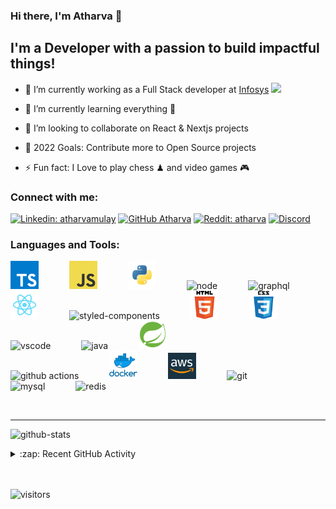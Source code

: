 ### Hi there, I'm Atharva 👋

## I'm a Developer with a passion to build impactful things!

-   🔭 I’m currently working as a Full Stack developer at [Infosys](https://www.infosys.com/) <img src="https://media.giphy.com/media/WUlplcMpOCEmTGBtBW/giphy.gif" width="30">

-   🌱 I’m currently learning everything 🤣
-   👯 I’m looking to collaborate on React & Nextjs projects
-   🥅 2022 Goals: Contribute more to Open Source projects
-   ⚡ Fun fact: I Love to play chess ♟ and video games 🎮

### Connect with me:

[![Linkedin: atharvamulay](https://img.shields.io/badge/-atharvamulay-blue?style=flat-square&logo=Linkedin&logoColor=white&link=https://www.linkedin.com/in/atharvamulay/)][linkedin] [![GitHub Atharva](https://img.shields.io/github/followers/Atharva21?label=follow&style=social)][github] [![Reddit: atharva](https://img.shields.io/badge/-atharvamulay-FF4500?style=flat-square&logo=reddit&logoColor=white&link=https://www.reddit.com/user/CarMysterious3132)][reddit] [![Discord](https://img.shields.io/discord/762306474797039647?logo=Discord&logoColor=%2342b3f5&label=Tobi's%20Crib&style=flat-square)](https://discord.gg/4dgQfqBNAU)

### Languages and Tools:

<img src="https://raw.githubusercontent.com/github/explore/80688e429a7d4ef2fca1e82350fe8e3517d3494d/topics/typescript/typescript.png" alt="typescript" width="45" style="padding-right:45px;" /> <img src="https://raw.githubusercontent.com/github/explore/80688e429a7d4ef2fca1e82350fe8e3517d3494d/topics/javascript/javascript.png" alt="javascript" width="45" style="padding-right:45px;" /> <img src="https://raw.githubusercontent.com/github/explore/80688e429a7d4ef2fca1e82350fe8e3517d3494d/topics/python/python.png" alt="python" width="45" style="padding-right:45px;" /> <img src="https://cdn.freebiesupply.com/logos/large/2x/nodejs-icon-logo-png-transparent.png" alt="node" width="45" style="padding-right:45px;" /> <img src="https://upload.wikimedia.org/wikipedia/commons/thumb/1/17/GraphQL_Logo.svg/2048px-GraphQL_Logo.svg.png" alt="graphql" width="45" style="padding-right:45px;" /> <img src="https://raw.githubusercontent.com/github/explore/80688e429a7d4ef2fca1e82350fe8e3517d3494d/topics/react/react.png" alt="reactjs" width="45" style="padding-right:45px;" /> <img src="https://avatars.githubusercontent.com/u/20658825?s=200&v=4" alt="styled-components" width="45" style="padding-right:45px;" /> <img src="https://raw.githubusercontent.com/github/explore/80688e429a7d4ef2fca1e82350fe8e3517d3494d/topics/html/html.png" alt="html" width="45" style="padding-right:45px;" /> <img src="https://raw.githubusercontent.com/github/explore/80688e429a7d4ef2fca1e82350fe8e3517d3494d/topics/css/css.png" alt="css" width="45" style="padding-right:45px;" /> <img src="https://upload.wikimedia.org/wikipedia/commons/thumb/9/9a/Visual_Studio_Code_1.35_icon.svg/2048px-Visual_Studio_Code_1.35_icon.svg.png" alt="vscode" width="45" style="padding-right:45px;" /> <img src="https://cdn4.iconfinder.com/data/icons/logos-and-brands/512/181_Java_logo_logos-512.png#gh-dark-mode-only" alt="java" width="45" style="padding-right:45px;" /> <img src="https://raw.githubusercontent.com/github/explore/80688e429a7d4ef2fca1e82350fe8e3517d3494d/topics/spring-boot/spring-boot.png" alt="spring-boot" width="45" style="padding-right:45px;" />
<br> <img src="https://res.cloudinary.com/practicaldev/image/fetch/s--2mFgk66y--/c_limit,f_auto,fl_progressive,q_80,w_375/https://dev-to-uploads.s3.amazonaws.com/uploads/badge/badge_image/78/github-actions-runner-up-badge.png" alt="github actions" width="45" style="padding-right:45px;" /> <img src="https://raw.githubusercontent.com/github/explore/80688e429a7d4ef2fca1e82350fe8e3517d3494d/topics/docker/docker.png" alt="docker" width="45" style="padding-right:45px;" /> <img src="./img/aws-logo.png#gh-dark-mode-only" alt="aws" width="45" style="padding-right:45px;" /> <img src="https://git-scm.com/images/logos/downloads/Git-Icon-1788C.png" alt="git" width="45" style="padding-right:45px;" /> <img src="http://assets.stickpng.com/images/5848104fcef1014c0b5e4950.png" alt="mysql" width="45" style="padding-right:45px;" /> <img src="http://assets.stickpng.com/images/584830b5cef1014c0b5e4a9c.png" alt="redis" width="45" style="padding-right:45px;" />

<br>

---

![github-stats](https://github-readme-stats.vercel.app/api?username=Atharva21&show_icons=true&hide_border=true&theme=nord)
<br>

<details>
  <summary>:zap: Recent GitHub Activity</summary>
  
<!--START_SECTION:activity-->
1. ❗️ Closed issue [#6](https://github.com/Atharva21/cdk-poc/issues/6) in [Atharva21/cdk-poc](https://github.com/Atharva21/cdk-poc)
2. 🗣 Commented on [#6](https://github.com/Atharva21/cdk-poc/issues/6) in [Atharva21/cdk-poc](https://github.com/Atharva21/cdk-poc)
3. ❗️ Opened issue [#6](https://github.com/Atharva21/cdk-poc/issues/6) in [Atharva21/cdk-poc](https://github.com/Atharva21/cdk-poc)
4. ❗️ Closed issue [#4](https://github.com/Atharva21/cdk-poc/issues/4) in [Atharva21/cdk-poc](https://github.com/Atharva21/cdk-poc)
5. 🗣 Commented on [#4](https://github.com/Atharva21/cdk-poc/issues/4) in [Atharva21/cdk-poc](https://github.com/Atharva21/cdk-poc)
<!--END_SECTION:activity-->

</details>

<!-- 👇 top languages -->
<!-- <br>
<img align="left" alt="Atharva21 github stats" src="https://github-readme-stats.vercel.app/api/top-langs/?username=Atharva21" /> -->
<br>
<br>

![visitors](https://komarev.com/ghpvc/?username=Atharva21&color=brightgreen)

[linkedin]: https://www.linkedin.com/in/atharvamulay/
[github]: https://github.com/Atharva21
[reddit]: https://www.reddit.com/user/CarMysterious3132
[discord]: https://discord.gg/4dgQfqBNAU

